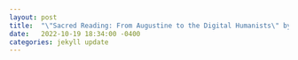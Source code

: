 ```yaml
---
layout: post
title:  "\"Sacred Reading: From Augustine to the Digital Humanists\" by Chad Wellmon"
date:   2022-10-19 18:34:00 -0400
categories: jekyll update
---
```


